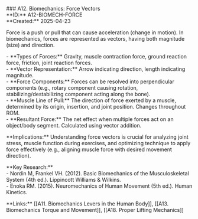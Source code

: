 \#\#\# A12. Biomechanics: Force Vectors  
\*\*ID:\*\* A12-BIOMECH-FORCE  
\*\*Created:\*\* 2025-04-23

Force is a push or pull that can cause acceleration (change in motion). In biomechanics, forces are represented as vectors, having both magnitude (size) and direction.

\- \*\*Types of Forces:\*\* Gravity, muscle contraction force, ground reaction force, friction, joint reaction forces.  
\- \*\*Vector Representation:\*\* Arrow indicating direction, length indicating magnitude.  
\- \*\*Force Components:\*\* Forces can be resolved into perpendicular components (e.g., rotary component causing rotation, stabilizing/destabilizing component acting along the bone).  
\- \*\*Muscle Line of Pull:\*\* The direction of force exerted by a muscle, determined by its origin, insertion, and joint position. Changes throughout ROM.  
\- \*\*Resultant Force:\*\* The net effect when multiple forces act on an object/body segment. Calculated using vector addition.

\*\*Implications:\*\* Understanding force vectors is crucial for analyzing joint stress, muscle function during exercises, and optimizing technique to apply force effectively (e.g., aligning muscle force with desired movement direction).

\*\*Key Research:\*\*  
\- Nordin M, Frankel VH. (2012). Basic Biomechanics of the Musculoskeletal System (4th ed.). Lippincott Williams & Wilkins.  
\- Enoka RM. (2015). Neuromechanics of Human Movement (5th ed.). Human Kinetics.

\*\*Links:\*\* [[A11. Biomechanics Levers in the Human Body]], [[A13. Biomechanics Torque and Movement]], [[A18. Proper Lifting Mechanics]]